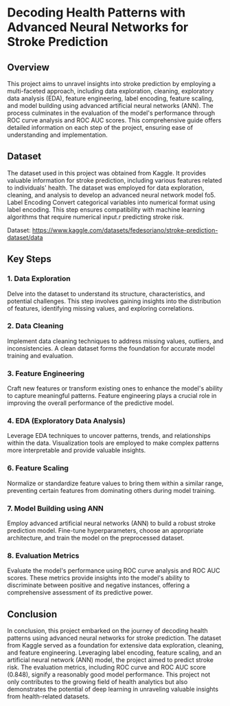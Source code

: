 # Decoding Health Patterns with Advanced Neural Networks for Stroke Prediction

## Overview
This project aims to unravel insights into stroke prediction by employing a multi-faceted approach, including data exploration, cleaning, exploratory data analysis (EDA), feature engineering, label encoding, feature scaling, and model building using advanced artificial neural networks (ANN). The process culminates in the evaluation of the model's performance through ROC curve analysis and ROC AUC scores. This comprehensive guide offers detailed information on each step of the project, ensuring ease of understanding and implementation.

## Dataset
The dataset used in this project was obtained from Kaggle. It provides valuable information for stroke prediction, including various features related to individuals' health. The dataset was employed for data exploration, cleaning, and analysis to develop an advanced neural network model fo5. Label Encoding
Convert categorical variables into numerical format using label encoding. This step ensures compatibility with machine learning algorithms that require numerical input.r predicting stroke risk. 

Dataset: https://www.kaggle.com/datasets/fedesoriano/stroke-prediction-dataset/data

## Key Steps
### 1. Data Exploration
Delve into the dataset to understand its structure, characteristics, and potential challenges. This step involves gaining insights into the distribution of features, identifying missing values, and exploring correlations.
### 2. Data Cleaning
Implement data cleaning techniques to address missing values, outliers, and inconsistencies. A clean dataset forms the foundation for accurate model training and evaluation.
### 3. Feature Engineering
Craft new features or transform existing ones to enhance the model's ability to capture meaningful patterns. Feature engineering plays a crucial role in improving the overall performance of the predictive model.
### 4. EDA (Exploratory Data Analysis)
Leverage EDA techniques to uncover patterns, trends, and relationships within the data. Visualization tools are employed to make complex patterns more interpretable and provide valuable insights.
### 6. Feature Scaling
Normalize or standardize feature values to bring them within a similar range, preventing certain features from dominating others during model training.
### 7. Model Building using ANN
Employ advanced artificial neural networks (ANN) to build a robust stroke prediction model. Fine-tune hyperparameters, choose an appropriate architecture, and train the model on the preprocessed dataset.
### 8. Evaluation Metrics
Evaluate the model's performance using ROC curve analysis and ROC AUC scores. These metrics provide insights into the model's ability to discriminate between positive and negative instances, offering a comprehensive assessment of its predictive power.

## Conclusion
In conclusion, this project embarked on the journey of decoding health patterns using advanced neural networks for stroke prediction. The dataset from Kaggle served as a foundation for extensive data exploration, cleaning, and feature engineering. Leveraging label encoding, feature scaling, and an artificial neural network (ANN) model, the project aimed to predict stroke risk. The evaluation metrics, including ROC curve and ROC AUC score (0.848), signify a reasonably good model performance. This project not only contributes to the growing field of health analytics but also demonstrates the potential of deep learning in unraveling valuable insights from health-related datasets.
